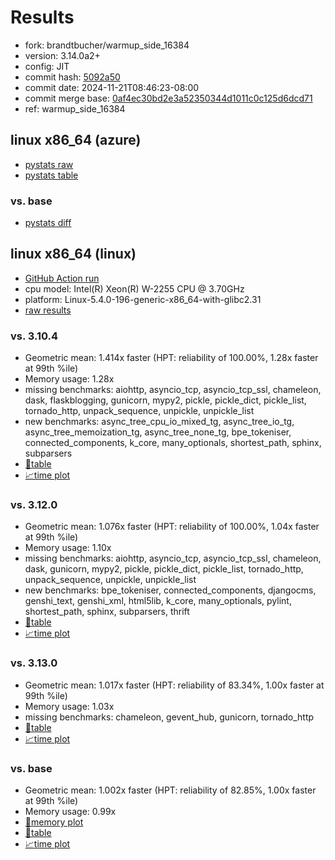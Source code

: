 # Results

- fork: brandtbucher/warmup_side_16384
- version: 3.14.0a2+
- config: JIT
- commit hash: [5092a50](https://github.com/brandtbucher/cpython/commit/5092a50)
- commit date: 2024-11-21T08:46:23-08:00
- commit merge base: [0af4ec30bd2e3a52350344d1011c0c125d6dcd71](https://github.com/python/cpython/commit/0af4ec30bd2e3a52350344d1011c0c125d6dcd71)
- ref: warmup_side_16384

## linux x86_64 (azure)

- [pystats raw](bm-20241121-azure-x86_64-brandtbucher-warmup_side_16384-3.14.0a2%2B-5092a50-pystats.json)
- [pystats table](bm-20241121-azure-x86_64-brandtbucher-warmup_side_16384-3.14.0a2%2B-5092a50-pystats.md)

### vs. base

- [pystats diff](bm-20241121-azure-x86_64-brandtbucher-warmup_side_16384-3.14.0a2%2B-5092a50-pystats-vs-base.md)

## linux x86_64 (linux)

- [GitHub Action run](https://github.com/faster-cpython/benchmarking/actions/runs/11957804029)
- cpu model: Intel(R) Xeon(R) W-2255 CPU @ 3.70GHz
- platform: Linux-5.4.0-196-generic-x86_64-with-glibc2.31
- [raw results](bm-20241121-linux-x86_64-brandtbucher-warmup_side_16384-3.14.0a2%2B-5092a50.json)

### vs. 3.10.4

- Geometric mean: 1.414x faster (HPT: reliability of 100.00%, 1.28x faster at 99th %ile)
- Memory usage: 1.28x
- missing benchmarks: aiohttp, asyncio_tcp, asyncio_tcp_ssl, chameleon, dask, flaskblogging, gunicorn, mypy2, pickle, pickle_dict, pickle_list, tornado_http, unpack_sequence, unpickle, unpickle_list
- new benchmarks: async_tree_cpu_io_mixed_tg, async_tree_io_tg, async_tree_memoization_tg, async_tree_none_tg, bpe_tokeniser, connected_components, k_core, many_optionals, shortest_path, sphinx, subparsers
- [📄table](bm-20241121-linux-x86_64-brandtbucher-warmup_side_16384-3.14.0a2%2B-5092a50-vs-3.10.4.md)
- [📈time plot](bm-20241121-linux-x86_64-brandtbucher-warmup_side_16384-3.14.0a2%2B-5092a50-vs-3.10.4.svg)

### vs. 3.12.0

- Geometric mean: 1.076x faster (HPT: reliability of 100.00%, 1.04x faster at 99th %ile)
- Memory usage: 1.10x
- missing benchmarks: aiohttp, asyncio_tcp, asyncio_tcp_ssl, chameleon, dask, gunicorn, mypy2, pickle, pickle_dict, pickle_list, tornado_http, unpack_sequence, unpickle, unpickle_list
- new benchmarks: bpe_tokeniser, connected_components, djangocms, genshi_text, genshi_xml, html5lib, k_core, many_optionals, pylint, shortest_path, sphinx, subparsers, thrift
- [📄table](bm-20241121-linux-x86_64-brandtbucher-warmup_side_16384-3.14.0a2%2B-5092a50-vs-3.12.0.md)
- [📈time plot](bm-20241121-linux-x86_64-brandtbucher-warmup_side_16384-3.14.0a2%2B-5092a50-vs-3.12.0.svg)

### vs. 3.13.0

- Geometric mean: 1.017x faster (HPT: reliability of 83.34%, 1.00x faster at 99th %ile)
- Memory usage: 1.03x
- missing benchmarks: chameleon, gevent_hub, gunicorn, tornado_http
- [📄table](bm-20241121-linux-x86_64-brandtbucher-warmup_side_16384-3.14.0a2%2B-5092a50-vs-3.13.0.md)
- [📈time plot](bm-20241121-linux-x86_64-brandtbucher-warmup_side_16384-3.14.0a2%2B-5092a50-vs-3.13.0.svg)

### vs. base

- Geometric mean: 1.002x faster (HPT: reliability of 82.85%, 1.00x faster at 99th %ile)
- Memory usage: 0.99x
- [🧠memory plot](bm-20241121-linux-x86_64-brandtbucher-warmup_side_16384-3.14.0a2%2B-5092a50-vs-base-mem.svg)
- [📄table](bm-20241121-linux-x86_64-brandtbucher-warmup_side_16384-3.14.0a2%2B-5092a50-vs-base.md)
- [📈time plot](bm-20241121-linux-x86_64-brandtbucher-warmup_side_16384-3.14.0a2%2B-5092a50-vs-base.svg)

